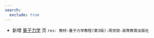 ```yaml
---
search:
  exclude: true
---
```


- 新增 [量子力学](../../../../course/量子力学.md) 页 `res: 教材-量子力学教程(第3版)-周世勋-高等教育出版社`